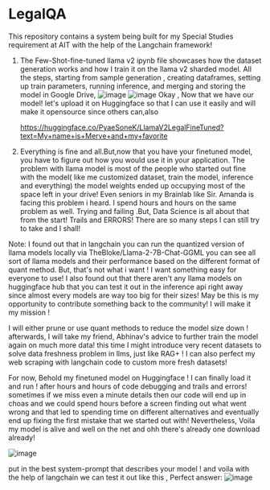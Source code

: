 # LegalQA
This repository contains a system being built for my Special Studies requirement at AIT with the help of the Langchain framework!

1. The Few-Shot-fine-tuned llama v2 ipynb file showcases how the dataset generation works and how I train it on the llama v2 sharded model. All the steps, starting from sample generation , creating dataframes, setting up train parameters, running inference, and merging and storing the model in Google Drive,
   ![image](https://github.com/soneeee22000/LegalQA/assets/109932809/a3133a4c-33ae-428f-b87b-e9807e70f9bf)
   ![image](https://github.com/soneeee22000/LegalQA/assets/109932809/2ed56ff3-afc3-4c88-a0bf-a2f478fd8949)
Okay , Now that we have our model! let's upload it on Huggingface so that I can use it easily and will make it opensource since others can,also
 
   https://huggingface.co/PyaeSoneK/LlamaV2LegalFineTuned?text=My+name+is+Merve+and+my+favorite

  2. Everything is fine and all.But,now that you have your finetuned model, you have to figure out how you would use it in your application. The problem with llama model is most of the people who started out fine with the model( like me customized dataset, train the model, inference and everything) the model weights ended up occupying most of the space left in your drive! Even seniors in my Brainlab like Sir. Amanda is facing this problem i heard. I spend hours and hours on the same problem as well. Trying and failing .But, Data Science is all about that from the start! Trails and ERRORS! There are so many steps I can still try to take and I shall!

Note: I found out that in langchain you can run the quantized version of llama models locally via TheBloke/Llama-2-7B-Chat-GGML you can see all sort of llama models and their performance based on the different format of quant method. But, that's not what i want ! I want something easy for everyone to use! I also found out that there aren't any llama models on huggingface hub that you can test it out in the inference api right away since almost every models are way too big for their sizes! May be this is my opportunity to contribute something back to the community! I will make it my mission ! 

I will either prune or use quant methods to reduce the model size down ! afterwards, I will take my friend, Abhinav's advice to further train the model again on much more data! this time I might introduce very recent datasets to solve data freshness problem in llms, just like RAG+ ! I can also perfect my web scraping with langchain code to custom more fresh datasets! 

For now, Behold my finetuned model on Huggingface ! I can finally load it and run ! after hours and hours of code debugging and trails and errors! sometimes if we miss even a minute details then our code will end up in choas and we could spend hours before a screen finding out what went wrong and that led to spending time on different alternatives and eventually end up fixing the first mistake that we started out with! Nevertheless, Voila my model is alive and well on the net and ohh there's already one download already! 

![image](https://github.com/soneeee22000/LegalQA/assets/109932809/069b7b33-8764-4b13-bfa8-cf95793d7cd3)

put in the best system-prompt that describes your model ! and voila with the help of langchain we can test it out like this , Perfect answer:
![image](https://github.com/soneeee22000/LegalQA/assets/109932809/88cd3bed-94d9-4b97-b9a1-c5c9f06253cf)







   

